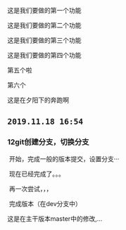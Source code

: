 这是我们要做的第一个功能

这是我们要做的第二个功能

这是我们要做的第三个功能

这是我们要做的第四个功能

第五个啦

第六个

这是在夕阳下的奔跑啊

## `2019.11.18 16:54`

### 12git创建分支，切换分支

​	开始，完成一般的版本提交，设置分支···

​	现在已经完成了。。。



​	再一次尝试，，，

​	完成版本（在dev分支中）

这是在主干版本master中的修改,...